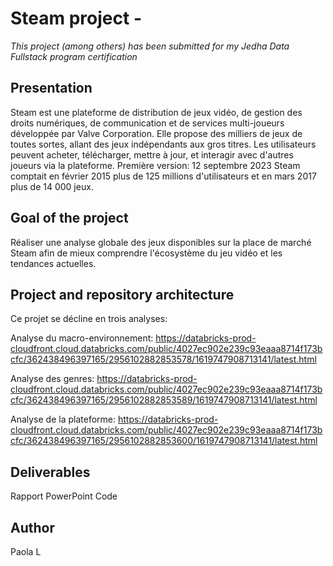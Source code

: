 # Steam project - 

*This project (among others) has been submitted for my Jedha Data Fullstack program certification*


## Presentation

Steam est une plateforme de distribution de jeux vidéo, de gestion des droits numériques, de communication et de services multi-joueurs développée par Valve Corporation. Elle propose des milliers de jeux de toutes sortes, allant des jeux indépendants aux gros titres. Les utilisateurs peuvent acheter, télécharger, mettre à jour, et interagir avec d'autres joueurs via la plateforme.
Première version: 12 septembre 2023
Steam comptait en février 2015 plus de 125 millions d'utilisateurs et en mars 2017 plus de 14 000 jeux.



## Goal of the project

Réaliser une analyse globale des jeux disponibles sur la place de marché Steam afin de mieux comprendre l'écosystème du jeu vidéo et les tendances actuelles.



## Project and repository architecture

Ce projet se décline en trois analyses:

Analyse du macro-environnement:
https://databricks-prod-cloudfront.cloud.databricks.com/public/4027ec902e239c93eaaa8714f173bcfc/362438496397165/2956102882853578/1619747908713141/latest.html

Analyse des genres:
https://databricks-prod-cloudfront.cloud.databricks.com/public/4027ec902e239c93eaaa8714f173bcfc/362438496397165/2956102882853589/1619747908713141/latest.html

Analyse de la plateforme:
https://databricks-prod-cloudfront.cloud.databricks.com/public/4027ec902e239c93eaaa8714f173bcfc/362438496397165/2956102882853600/1619747908713141/latest.html

## Deliverables

Rapport
PowerPoint
Code

## Author

Paola L 












